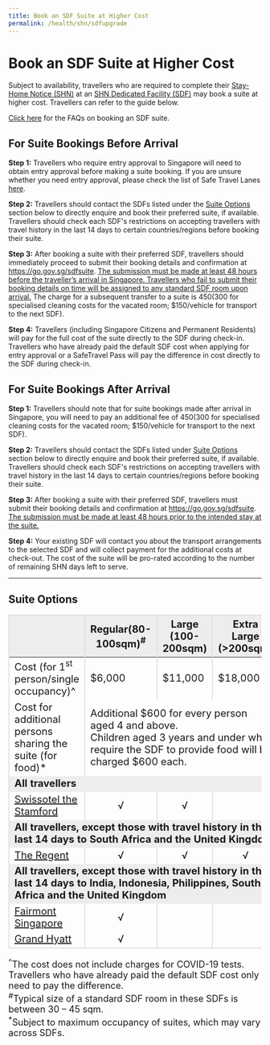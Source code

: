 ```yaml
---
title: Book an SDF Suite at Higher Cost 
permalink: /health/shn/sdfupgrade
---
```


# Book an SDF Suite at Higher Cost

Subject to availability, travellers who are required to complete their [Stay-Home Notice (SHN)](/health/shn) at an [SHN Dedicated Facility (SDF)](/health/shn/sdf) may book a suite at higher cost. Travellers can refer to the guide below.

[Click here](/health/shn/sdfsuitefaq) for the FAQs on booking an SDF suite.

## For Suite Bookings Before Arrival

**Step 1:** Travellers who require entry approval to Singapore will need to obtain entry approval before making a suite booking. If you are unsure whether you need entry approval, please check the list of Safe Travel Lanes [here](/arriving/overview).

**Step 2:** Travellers should contact the SDFs listed under the [Suite Options](#options) section below to directly enquire and book their preferred suite, if available. Travellers should check each SDF's restrictions on accepting travellers with travel history in the last 14 days to certain countries/regions before booking their suite. 

**Step 3:** After booking a suite with their preferred SDF, travellers should immediately proceed to submit their booking details and confirmation at <https://go.gov.sg/sdfsuite>. <u>The submission must be made at least 48 hours before the traveller’s arrival in Singapore. Travellers who fail to submit their booking details on time will be assigned to any standard SDF room upon arrival.</u> The charge for a subsequent transfer to a suite is $450 ($300 for specialised cleaning costs for the vacated room; $150/vehicle for transport to the next SDF).
 
**Step 4:** Travellers (including Singapore Citizens and Permanent Residents) will pay for the full cost of the suite directly to the SDF during check-in. Travellers who have already paid the default SDF cost when applying for entry approval or a SafeTravel Pass will pay the difference in cost directly to the SDF during check-in. 

 
## For Suite Bookings After Arrival

**Step 1:** Travellers should note that for suite bookings made after arrival in Singapore, you will need to pay an additional fee of $450 ($300 for specialised cleaning costs for the vacated room; $150/vehicle for transport to the next SDF). 

**Step 2:** Travellers should contact the SDFs listed under [Suite Options](#options) section below to directly enquire and book their preferred suite, if available. Travellers should check each SDF's restrictions on accepting travellers with travel history in the last 14 days to certain countries/regions before booking their suite.

**Step 3:**  After booking a suite with their preferred SDF, travellers must submit their booking details and confirmation at <https://go.gov.sg/sdfsuite>. <u>The submission must be made at least 48 hours prior to the intended stay at the suite.</u>

**Step 4:** Your existing SDF will contact you about the transport arrangements to the selected SDF and will collect payment for the additional costs at check-out. The cost of the suite will be pro-rated according to the number of remaining SHN days left to serve.

--------------
<div id="options"></div>

## Suite Options
  
<table>
  <thead>
    <tr>
      <th style="font-size:20px; margin-top:0px; margin-bottom:0px;  border-left:2px solid #E0E0E0; border-top:2px solid #E0E0E0; border-right:2px solid #E0E0E0; background-color:#EDEDED">&nbsp;</th>
      <th style="font-size:20px; margin-top:0px; margin-bottom:0px; border-top:2px solid #E0E0E0; border-right:2px solid #E0E0E0; background-color:#EDEDED">Regular(80-100sqm)<sup>#</sup>
</th>
       <th style="font-size:20px; margin-top:0px; margin-bottom:0px; border-top:2px solid #E0E0E0; border-right:2px solid #E0E0E0; background-color:#EDEDED">Large (100-200sqm)
</th>
        <th style="font-size:20px; margin-top:0px; margin-bottom:0px; border-top:2px solid #E0E0E0; border-right:2px solid #E0E0E0; background-color:#EDEDED">Extra Large (>200sqm)</th>
    </tr>
  </thead>
  <tbody>
    <tr>
      <td  style="font-size:20px; margin-top:0px; margin-bottom:0px; border-left:2px solid #E0E0E0; border-right:2px solid #E0E0E0;">Cost (for 1<sup>st</sup> person/single occupancy)^</td>
      <td style="font-size:20px; margin-top:0px; margin-bottom:0px; border-right:2px solid #E0E0E0;">$6,000</td>
      <td style="font-size:20px; margin-top:0px; margin-bottom:0px; border-right:2px solid #E0E0E0;">$11,000</td>
      <td style="font-size:20px; margin-top:0px; margin-bottom:0px; border-right:2px solid #E0E0E0;">$18,000</td>
    </tr>
        <tr>
      <td  style="font-size:20px; margin-top:0px; margin-bottom:0px; border-left:2px solid #E0E0E0; border-right:2px solid #E0E0E0;">Cost for additional persons sharing the suite (for food)*</td>
      <td style="font-size:20px; margin-top:0px; margin-bottom:0px; border-right:2px solid #E0E0E0;" colspan="3">Additional $600 for every person aged 4 and above.<br/> Children aged 3 years and under who require the SDF to provide food will be charged $600 each.
</td>
    </tr>
        <tr>
      <td style="text-align:left; font-size:20px; margin-top:0px; margin-bottom:0px; border-left:2px solid #E0E0E0; border-right:2px solid #E0E0E0; background-color:#EDEDED" colspan="4"><b>All travellers</b>
</td>
    </tr>
    <tr>
      <td  style="font-size:20px; margin-top:0px; margin-bottom:0px; border-left:2px solid #E0E0E0; border-right:2px solid #E0E0E0; "><a href="mailto:dutymanager.sts@swissotel.com">Swissotel the Stamford</a></td>
      <td style="text-align:center; font-size:20px; margin-top:0px; margin-bottom:0px; border-right:2px solid #E0E0E0;">√</td>
      <td style="text-align:center; font-size:20px; margin-top:0px; margin-bottom:0px; border-right:2px solid #E0E0E0;">√</td>
      <td style="font-size:20px; margin-top:0px; margin-bottom:0px; border-right:2px solid #E0E0E0;">&nbsp;</td>
    </tr>
    <tr>
      <td style="text-align:left; font-size:20px; margin-top:0px; margin-bottom:0px; border-left:2px solid #E0E0E0; border-right:2px solid #E0E0E0; background-color:#EDEDED" colspan="4"><b>All travellers, except those with travel history in the last 14 days to South Africa and the United Kingdom</b>
</td>
    </tr>
       <tr>
      <td  style="font-size:20px; margin-top:0px; margin-bottom:0px; border-left:2px solid #E0E0E0; border-right:2px solid #E0E0E0;"><a href="mailto:dutymanager@regentsingapore.com.sg">The Regent</a></td>
      <td style="text-align:center; font-size:20px; margin-top:0px; margin-bottom:0px; border-right:2px solid #E0E0E0;">√</td>
      <td style="text-align:center; font-size:20px; margin-top:0px; margin-bottom:0px; border-right:2px solid #E0E0E0;">√</td>
      <td style="text-align:center; font-size:20px; margin-top:0px; margin-bottom:0px; border-right:2px solid #E0E0E0;">√</td>
   </tr>
    <tr>
      <td style="text-align:left; font-size:20px; margin-top:0px; margin-bottom:0px; border-left:2px solid #E0E0E0; border-right:2px solid #E0E0E0; background-color:#EDEDED" colspan="4"><b>All travellers, except those with travel history in the last 14 days to India, Indonesia, Philippines, South Africa and the United Kingdom</b>
</td>
    </tr>
      <tr>
      <td  style="font-size:20px; margin-top:0px; margin-bottom:0px; border-left:2px solid #E0E0E0; border-right:2px solid #E0E0E0;"><a href="mailto:Dutymanager.RTP@Fairmont.com">Fairmont Singapore </a></td>
      <td style="text-align:center; font-size:20px; margin-top:0px; margin-bottom:0px; border-right:2px solid #E0E0E0;">√</td>
      <td style="font-size:20px; margin-top:0px; margin-bottom:0px; border-right:2px solid #E0E0E0;">&nbsp;</td>
      <td style="font-size:20px; margin-top:0px; margin-bottom:0px; border-right:2px solid #E0E0E0;">&nbsp;</td>
    </tr>
    <tr>
      <td  style="font-size:20px; margin-top:0px; margin-bottom:0px; border-left:2px solid #E0E0E0; border-right:2px solid #E0E0E0; border-bottom:2px solid #E0E0E0;"><a href="mailto:SINRS-SHN1@hyatt.com">Grand Hyatt </a></td>
      <td style="text-align:center; font-size:20px; margin-top:0px; margin-bottom:0px; border-right:2px solid #E0E0E0; border-bottom:2px solid #E0E0E0;">√</td>
      <td style="font-size:20px; margin-top:0px; margin-bottom:0px; border-right:2px solid #E0E0E0; border-bottom:2px solid #E0E0E0;">&nbsp;</td>
      <td style="font-size:20px; margin-top:0px; margin-bottom:0px; border-right:2px solid #E0E0E0; border-bottom:2px solid #E0E0E0;">&nbsp;</td>
    </tr>
  </tbody>
  </table>
  <p style="margin-top:0px; margin-bottom:0px; font-size:18px;"><sup>^</sup>The cost does not include charges for COVID-19 tests. Travellers who have already paid the default SDF cost only need to pay the difference.<br/><sup>#</sup>Typical size of a standard SDF room in these SDFs is between 30 – 45 sqm. <br/> <sup>*</sup>Subject to maximum occupancy of suites, which may vary across SDFs.</p>
  
